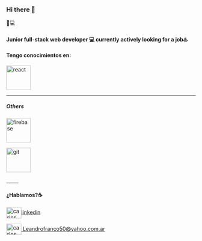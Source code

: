 ### Hi there 👋
  👨💻 
#### Junior full-stack web developer 💻 currently **actively looking** for a job♨️


#### Tengo conocimientos en:
<img src="https://www.pngfind.com/pngs/m/638-6386507_10-years-of-experience-react-native-logo-svg.png" alt="react" width="65" height="65"/> 




_____

 ##### Others
 <p align="left"> 
 <a href="https://firebase.google.com/" target="_blank"> <img src="https://www.vectorlogo.zone/logos/firebase/firebase-icon.svg" alt="firebase" width="65" height="65"/> </a>

<a href="https://git-scm.com/" target="_blank"> <img src="https://www.vectorlogo.zone/logos/git-scm/git-scm-icon.svg" alt="git" width="65" height="65"/>  </a>
  </p>
_____                                                                                                                                                    
                                                                                                                                                      
#### ¿Hablamos?☕️


<p align="left">

<a href="https://www.linkedin.com/in/leandro-franco-bb9101245/" target="blank"><img align="center" src="https://cdn.jsdelivr.net/npm/simple-icons@3.0.1/icons/linkedin.svg" alt="carlos salvador díaz" height="30" width="40" />linkedin</a>


<a href="mailto:csalvadordiaz689@gmail.com " target="blank"><img align="center" src="https://cdn.jsdelivr.net/npm/simple-icons@3.0.1/icons/gmail.svg" alt="carlos salvador díaz" height="30" width="40" /> Leandrofranco50@yahoo.com.ar </a>

<!--
**leannfran/leannfran** is a ✨ _special_ ✨ repository because its `README.md` (this file) appears on your GitHub profile.

Here are some ideas to get you started:

- 🔭 I’m currently working on ...
- 🌱 I’m currently learning ...
- 👯 I’m looking to collaborate on ...
- 🤔 I’m looking for help with ...
- 💬 Ask me about ...
- 📫 How to reach me: ...
- 😄 Pronouns: ...
- ⚡ Fun fact: ...
-->
